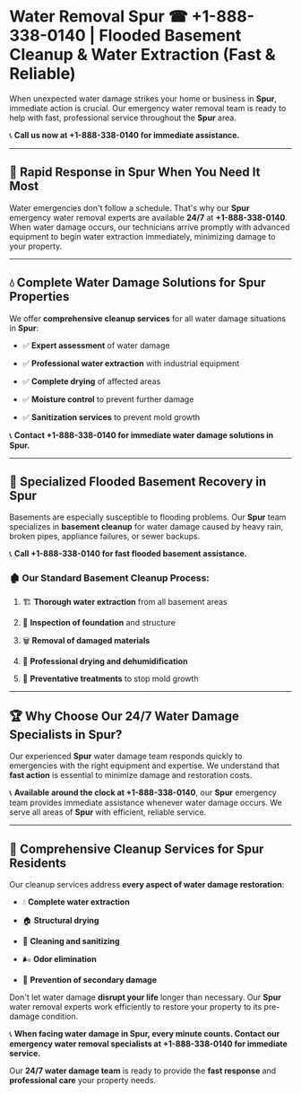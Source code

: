 # Water Removal Spur ☎ +1-888-338-0140 | Flooded Basement Cleanup & Water Extraction (Fast & Reliable)

When unexpected water damage strikes your home or business in **Spur**, immediate action is crucial. Our emergency water removal team is ready to help with fast, professional service throughout the **Spur** area. 

📞 **Call us now at +1-888-338-0140 for immediate assistance.**
---
## 🚀 Rapid Response in Spur When You Need It Most
Water emergencies don't follow a schedule. That's why our **Spur** emergency water removal experts are available **24/7** at **+1-888-338-0140**. When water damage occurs, our technicians arrive promptly with advanced equipment to begin water extraction immediately, minimizing damage to your property.
---
## 💧 Complete Water Damage Solutions for Spur Properties
We offer **comprehensive cleanup services** for all water damage situations in **Spur**:
- ✅ **Expert assessment** of water damage  
- ✅ **Professional water extraction** with industrial equipment  
- ✅ **Complete drying** of affected areas  
- ✅ **Moisture control** to prevent further damage  
- ✅ **Sanitization services** to prevent mold growth  
📞 **Contact +1-888-338-0140 for immediate water damage solutions in Spur.**
---
## 🌊 Specialized Flooded Basement Recovery in Spur
Basements are especially susceptible to flooding problems. Our **Spur** team specializes in **basement cleanup** for water damage caused by heavy rain, broken pipes, appliance failures, or sewer backups. 
📞 **Call +1-888-338-0140 for fast flooded basement assistance.**
### 🏚️ Our Standard Basement Cleanup Process:
1. 🏗️ **Thorough water extraction** from all basement areas  
2. 🔎 **Inspection of foundation** and structure  
3. 🗑️ **Removal of damaged materials**  
4. 💨 **Professional drying and dehumidification**  
5. 🚫 **Preventative treatments** to stop mold growth  
---
## 🏆 Why Choose Our 24/7 Water Damage Specialists in Spur?
Our experienced **Spur** water damage team responds quickly to emergencies with the right equipment and expertise. We understand that **fast action** is essential to minimize damage and restoration costs.
📞 **Available around the clock at +1-888-338-0140**, our **Spur** emergency team provides immediate assistance whenever water damage occurs. We serve all areas of **Spur** with efficient, reliable service.
---
## 🧹 Comprehensive Cleanup Services for Spur Residents
Our cleanup services address **every aspect of water damage restoration**:
- 💧 **Complete water extraction**  
- 🏠 **Structural drying**  
- 🧼 **Cleaning and sanitizing**  
- 🌬️ **Odor elimination**  
- 🚫 **Prevention of secondary damage**  
Don't let water damage **disrupt your life** longer than necessary. Our **Spur** water removal experts work efficiently to restore your property to its pre-damage condition.
📞 **When facing water damage in Spur, every minute counts. Contact our emergency water removal specialists at +1-888-338-0140 for immediate service.**
Our **24/7 water damage team** is ready to provide the **fast response** and **professional care** your property needs.
